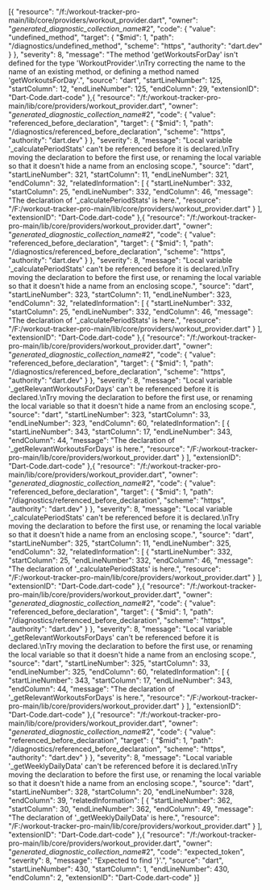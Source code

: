 [{
	"resource": "/f:/workout-tracker-pro-main/lib/core/providers/workout_provider.dart",
	"owner": "_generated_diagnostic_collection_name_#2",
	"code": {
		"value": "undefined_method",
		"target": {
			"$mid": 1,
			"path": "/diagnostics/undefined_method",
			"scheme": "https",
			"authority": "dart.dev"
		}
	},
	"severity": 8,
	"message": "The method 'getWorkoutsForDay' isn't defined for the type 'WorkoutProvider'.\nTry correcting the name to the name of an existing method, or defining a method named 'getWorkoutsForDay'.",
	"source": "dart",
	"startLineNumber": 125,
	"startColumn": 12,
	"endLineNumber": 125,
	"endColumn": 29,
	"extensionID": "Dart-Code.dart-code"
},{
	"resource": "/f:/workout-tracker-pro-main/lib/core/providers/workout_provider.dart",
	"owner": "_generated_diagnostic_collection_name_#2",
	"code": {
		"value": "referenced_before_declaration",
		"target": {
			"$mid": 1,
			"path": "/diagnostics/referenced_before_declaration",
			"scheme": "https",
			"authority": "dart.dev"
		}
	},
	"severity": 8,
	"message": "Local variable '_calculatePeriodStats' can't be referenced before it is declared.\nTry moving the declaration to before the first use, or renaming the local variable so that it doesn't hide a name from an enclosing scope.",
	"source": "dart",
	"startLineNumber": 321,
	"startColumn": 11,
	"endLineNumber": 321,
	"endColumn": 32,
	"relatedInformation": [
		{
			"startLineNumber": 332,
			"startColumn": 25,
			"endLineNumber": 332,
			"endColumn": 46,
			"message": "The declaration of '_calculatePeriodStats' is here.",
			"resource": "/F:/workout-tracker-pro-main/lib/core/providers/workout_provider.dart"
		}
	],
	"extensionID": "Dart-Code.dart-code"
},{
	"resource": "/f:/workout-tracker-pro-main/lib/core/providers/workout_provider.dart",
	"owner": "_generated_diagnostic_collection_name_#2",
	"code": {
		"value": "referenced_before_declaration",
		"target": {
			"$mid": 1,
			"path": "/diagnostics/referenced_before_declaration",
			"scheme": "https",
			"authority": "dart.dev"
		}
	},
	"severity": 8,
	"message": "Local variable '_calculatePeriodStats' can't be referenced before it is declared.\nTry moving the declaration to before the first use, or renaming the local variable so that it doesn't hide a name from an enclosing scope.",
	"source": "dart",
	"startLineNumber": 323,
	"startColumn": 11,
	"endLineNumber": 323,
	"endColumn": 32,
	"relatedInformation": [
		{
			"startLineNumber": 332,
			"startColumn": 25,
			"endLineNumber": 332,
			"endColumn": 46,
			"message": "The declaration of '_calculatePeriodStats' is here.",
			"resource": "/F:/workout-tracker-pro-main/lib/core/providers/workout_provider.dart"
		}
	],
	"extensionID": "Dart-Code.dart-code"
},{
	"resource": "/f:/workout-tracker-pro-main/lib/core/providers/workout_provider.dart",
	"owner": "_generated_diagnostic_collection_name_#2",
	"code": {
		"value": "referenced_before_declaration",
		"target": {
			"$mid": 1,
			"path": "/diagnostics/referenced_before_declaration",
			"scheme": "https",
			"authority": "dart.dev"
		}
	},
	"severity": 8,
	"message": "Local variable '_getRelevantWorkoutsForDays' can't be referenced before it is declared.\nTry moving the declaration to before the first use, or renaming the local variable so that it doesn't hide a name from an enclosing scope.",
	"source": "dart",
	"startLineNumber": 323,
	"startColumn": 33,
	"endLineNumber": 323,
	"endColumn": 60,
	"relatedInformation": [
		{
			"startLineNumber": 343,
			"startColumn": 17,
			"endLineNumber": 343,
			"endColumn": 44,
			"message": "The declaration of '_getRelevantWorkoutsForDays' is here.",
			"resource": "/F:/workout-tracker-pro-main/lib/core/providers/workout_provider.dart"
		}
	],
	"extensionID": "Dart-Code.dart-code"
},{
	"resource": "/f:/workout-tracker-pro-main/lib/core/providers/workout_provider.dart",
	"owner": "_generated_diagnostic_collection_name_#2",
	"code": {
		"value": "referenced_before_declaration",
		"target": {
			"$mid": 1,
			"path": "/diagnostics/referenced_before_declaration",
			"scheme": "https",
			"authority": "dart.dev"
		}
	},
	"severity": 8,
	"message": "Local variable '_calculatePeriodStats' can't be referenced before it is declared.\nTry moving the declaration to before the first use, or renaming the local variable so that it doesn't hide a name from an enclosing scope.",
	"source": "dart",
	"startLineNumber": 325,
	"startColumn": 11,
	"endLineNumber": 325,
	"endColumn": 32,
	"relatedInformation": [
		{
			"startLineNumber": 332,
			"startColumn": 25,
			"endLineNumber": 332,
			"endColumn": 46,
			"message": "The declaration of '_calculatePeriodStats' is here.",
			"resource": "/F:/workout-tracker-pro-main/lib/core/providers/workout_provider.dart"
		}
	],
	"extensionID": "Dart-Code.dart-code"
},{
	"resource": "/f:/workout-tracker-pro-main/lib/core/providers/workout_provider.dart",
	"owner": "_generated_diagnostic_collection_name_#2",
	"code": {
		"value": "referenced_before_declaration",
		"target": {
			"$mid": 1,
			"path": "/diagnostics/referenced_before_declaration",
			"scheme": "https",
			"authority": "dart.dev"
		}
	},
	"severity": 8,
	"message": "Local variable '_getRelevantWorkoutsForDays' can't be referenced before it is declared.\nTry moving the declaration to before the first use, or renaming the local variable so that it doesn't hide a name from an enclosing scope.",
	"source": "dart",
	"startLineNumber": 325,
	"startColumn": 33,
	"endLineNumber": 325,
	"endColumn": 60,
	"relatedInformation": [
		{
			"startLineNumber": 343,
			"startColumn": 17,
			"endLineNumber": 343,
			"endColumn": 44,
			"message": "The declaration of '_getRelevantWorkoutsForDays' is here.",
			"resource": "/F:/workout-tracker-pro-main/lib/core/providers/workout_provider.dart"
		}
	],
	"extensionID": "Dart-Code.dart-code"
},{
	"resource": "/f:/workout-tracker-pro-main/lib/core/providers/workout_provider.dart",
	"owner": "_generated_diagnostic_collection_name_#2",
	"code": {
		"value": "referenced_before_declaration",
		"target": {
			"$mid": 1,
			"path": "/diagnostics/referenced_before_declaration",
			"scheme": "https",
			"authority": "dart.dev"
		}
	},
	"severity": 8,
	"message": "Local variable '_getWeeklyDailyData' can't be referenced before it is declared.\nTry moving the declaration to before the first use, or renaming the local variable so that it doesn't hide a name from an enclosing scope.",
	"source": "dart",
	"startLineNumber": 328,
	"startColumn": 20,
	"endLineNumber": 328,
	"endColumn": 39,
	"relatedInformation": [
		{
			"startLineNumber": 362,
			"startColumn": 30,
			"endLineNumber": 362,
			"endColumn": 49,
			"message": "The declaration of '_getWeeklyDailyData' is here.",
			"resource": "/F:/workout-tracker-pro-main/lib/core/providers/workout_provider.dart"
		}
	],
	"extensionID": "Dart-Code.dart-code"
},{
	"resource": "/f:/workout-tracker-pro-main/lib/core/providers/workout_provider.dart",
	"owner": "_generated_diagnostic_collection_name_#2",
	"code": "expected_token",
	"severity": 8,
	"message": "Expected to find '}'.",
	"source": "dart",
	"startLineNumber": 430,
	"startColumn": 1,
	"endLineNumber": 430,
	"endColumn": 2,
	"extensionID": "Dart-Code.dart-code"
}]
